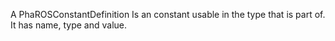 A PhaROSConstantDefinition  Is an constant usable in the type that is part of. It has name, type and value.